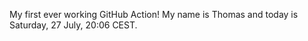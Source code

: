 My first ever working GitHub Action!
My name is Thomas and today is Saturday, 27 July, 20:06 CEST. 
